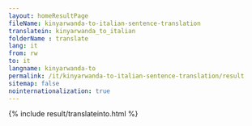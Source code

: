 ```yaml
---
layout: homeResultPage
fileName: kinyarwanda-to-italian-sentence-translation
translatein: kinyarwanda_to_italian
folderName : translate
lang: it
from: rw
to: it
langname: kinyarwanda-to
permalink: /it/kinyarwanda-to-italian-sentence-translation/result
sitemap: false
nointernationalization: true
---
```

{% include result/translateinto.html %}

<script src="/js/result/translation.js" data-foldername="{{page.folderName}}" data-lang="{{page.lang}}"></script>
